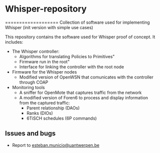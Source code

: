 # Whisper-repository
===================
Collection of software used for implementing Whisper (init version with simple use cases)

This repository contains the software used for Whisper proof of concept. It includes:
* The Whisper controller:
	- Algorithms for translating Policies to Primitives"
	- Firmware run in the root"
	- Interface for linking the controller with the root node
* Firmware for the Whisper nodes
	- Modified version of OpenWSN that comunicates with the controller through COAP
* Monitoring tools
 	- A sniffer for OpenMote that captures traffic from the network
	- A modified version of Foren6 to process and display information from the captured traffic:
 		- Parent relationship (DAOs)
		- Ranks (DIOs)
 		- 6TiSCH schedules (6P commands)


Issues and bugs
---------------

* Report to esteban.municio@uantwerpen.be
